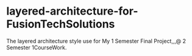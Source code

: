 # layered-architecture-for-FusionTechSolutions
The layered architecture style use for My 1 Semester Final Project,,,@ 2 Semester 1CourseWork.
